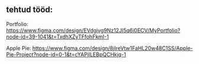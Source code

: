 ## tehtud tööd:

Portfolio:
https://www.figma.com/design/EVdgivg9Nz12JI5q6i0ECV/MyPortfolio?node-id=39-1041&t=TxdhXZyTFfohFkmI-1

Apple Pie:
https://www.figma.com/design/8jIreVtw1FaHL20w48C1SS/Apple-Pie-Project?node-id=0-1&t=cYAPjlLEBpQCHkjq-1

